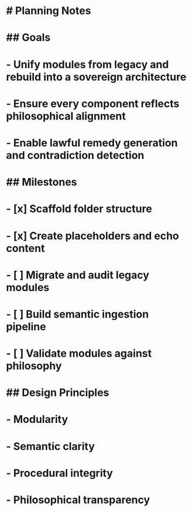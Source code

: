 # \# Planning Notes

# 

# \## Goals

# \- Unify modules from legacy and rebuild into a sovereign architecture

# \- Ensure every component reflects philosophical alignment

# \- Enable lawful remedy generation and contradiction detection

# 

# \## Milestones

# \- \[x] Scaffold folder structure

# \- \[x] Create placeholders and echo content

# \- \[ ] Migrate and audit legacy modules

# \- \[ ] Build semantic ingestion pipeline

# \- \[ ] Validate modules against philosophy

# 

# \## Design Principles

# \- Modularity

# \- Semantic clarity

# \- Procedural integrity

# \- Philosophical transparency

# 

